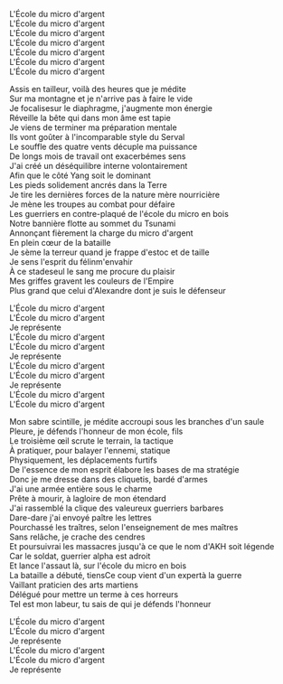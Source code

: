 L'École du micro d'argent <br>
L'École du micro d'argent <br>
L'École du micro d'argent <br>
L'École du micro d'argent <br>
L'École du micro d'argent <br>
L'École du micro d'argent <br>
L'École du micro d'argent <br>

Assis en tailleur, voilà des heures que je médite <br>
Sur ma montagne et je n'arrive pas à faire le vide <br>
Je focalisesur le diaphragme, j'augmente mon énergie <br>
Réveille la bête qui dans mon âme est tapie <br>
Je viens de terminer ma préparation mentale <br>
Ils vont goûter à l'incomparable style du Serval <br>
Le souffle des quatre vents décuple ma puissance <br>
De longs mois de travail ont exacerbémes sens <br>
J'ai créé un déséquilibre interne volontairement <br>
Afin que le côté Yang soit le dominant <br>
Les pieds solidement ancrés dans la Terre <br>
Je tire les dernières forces de la nature mère nourricière <br>
Je mène les troupes au combat pour défaire <br>
Les guerriers en contre-plaqué de l'école du micro en bois <br>
Notre bannière flotte au sommet du Tsunami <br>
Annonçant fièrement la charge du micro d'argent <br>
En plein cœur de la bataille <br>
Je sème la terreur quand je frappe d'estoc et de taille <br>
Je sens l'esprit du félinm'envahir <br>
À ce stadeseul le sang me procure du plaisir <br>
Mes griffes gravent les couleurs de l'Empire <br>
Plus grand que celui d'Alexandre dont je suis le défenseur <br>

L'École du micro d'argent <br>
L'École du micro d'argent <br>
Je représente <br>
L'École du micro d'argent <br>
L'École du micro d'argent <br>
Je représente <br>
L'École du micro d'argent <br>
L'École du micro d'argent <br>
Je représente <br>
L'École du micro d'argent <br>
L'École du micro d'argent <br>

Mon sabre scintille, je médite accroupi sous les branches d'un saule <br>
Pleure, je défends l'honneur de mon école, fils <br>
Le troisième œil scrute le terrain, la tactique <br>
À pratiquer, pour balayer l'ennemi, statique <br>
Physiquement, les déplacements furtifs <br>
De l'essence de mon esprit élabore les bases de ma stratégie <br>
Donc je me dresse dans des cliquetis, bardé d'armes <br>
J'ai une armée entière sous le charme <br>
Prête à mourir, à lagloire de mon étendard <br>
J'ai rassemblé la clique des valeureux guerriers barbares <br>
Dare-dare j'ai envoyé paître les lettres <br>
Pourchassé les traîtres, selon l'enseignement de mes maîtres <br>
Sans relâche, je crache des cendres <br>
Et poursuivrai les massacres jusqu'à ce que le nom d'AKH soit légende <br>
Car le soldat, guerrier alpha est adroit <br>
Et lance l'assaut là, sur l'école du micro en bois <br>
La bataille a débuté, tiensCe coup vient d'un expertà la guerre <br>
Vaillant praticien des arts martiens <br>
Délégué pour mettre un terme à ces horreurs <br>
Tel est mon labeur, tu sais de qui je défends l'honneur <br>

L'École du micro d'argent <br>
L'École du micro d'argent <br>
Je représente <br>
L'École du micro d'argent <br>
L'École du micro d'argent <br>
Je représente <br>